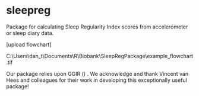 # sleepreg
Package for calculating Sleep Regularity Index scores from accelerometer or sleep diary data.

[upload flowchart]

C:\Users\dan_t\Documents\R\Biobank\SleepRegPackage\example_flowchart.tif


Our package relies upon GGIR () .  We acknowledge and thank Vincent van Hees and colleagues for their work in developing this exceptionally useful package! 
